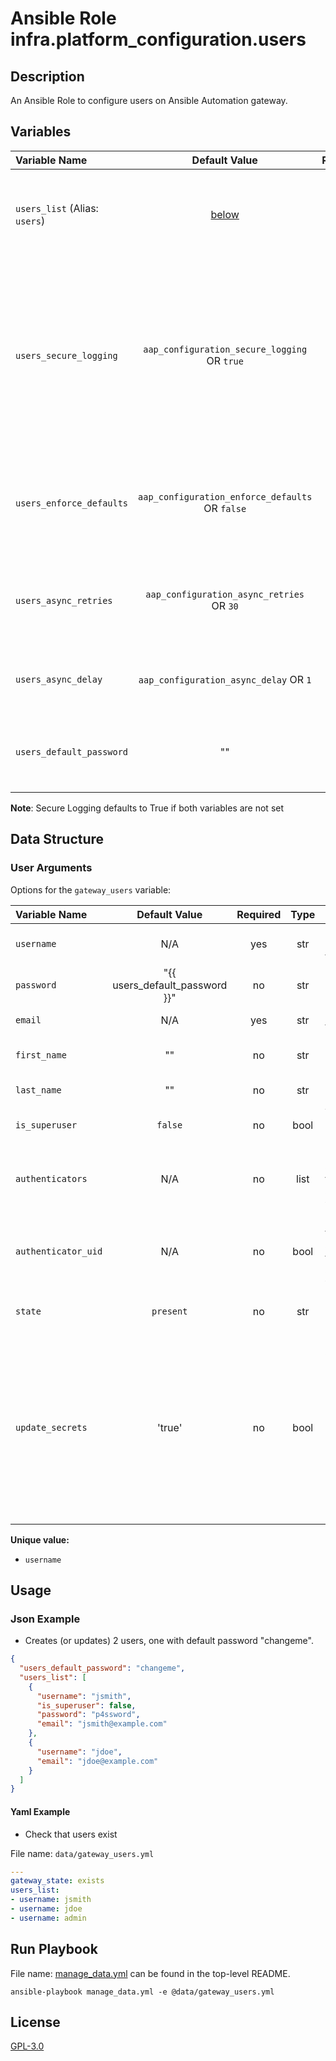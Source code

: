 # Ansible Role infra.platform_configuration.users

## Description

An Ansible Role to configure users on Ansible Automation gateway.

## Variables

| Variable Name                                     |                    Default Value                    | Required | Description                                                                                                                                                 |                                                      |
|:--------------------------------------------------|:---------------------------------------------------:|:--------:|:------------------------------------------------------------------------------------------------------------------------------------------------------------|:----------------------------------------------------:|
| `users_list` (Alias: `users`)  |              [below](#user-arguments)               |   yes    | Data structure describing your user entries described below.                                                                                                |        [more](../../README.md#data-variables)        |
| `users_secure_logging`      |  `aap_configuration_secure_logging` OR `true`   |    no    | Whether or not to include the sensitive user role tasks in the log. Set this value to `True` if you will be providing your sensitive values from elsewhere. |   [more](../../README.md#secure-logging-variables)   |
| `users_enforce_defaults`    | `aap_configuration_enforce_defaults` OR `false` |    no    | Whether or not to enforce default option values on only the user role.                                                                                      |      [more](../../README.md#enforcing-defaults)      |
| `users_async_retries`       |    `aap_configuration_async_retries` OR `30`    |    no    | This variable sets the number of retries to attempt for the role.                                                                                           | [more](../../README.md#asynchronous-retry-variables) |
| `users_async_delay`         |     `aap_configuration_async_delay` OR `1`      |    no    | This sets the delay between retries for the role.                                                                                                           | [more](../../README.md#asynchronous-retry-variables) |
| `users_default_password`                   |                         ""                          |    no    | Global variable to set the password for all users.                                                                                                          |                                                      |

**Note**: Secure Logging defaults to True if both variables are not set

## Data Structure

### User Arguments

Options for the `gateway_users` variable:

| Variable Name       |             Default Value             | Required | Type | Description                                                                                                                                                           |
|:--------------------|:-------------------------------------:|:--------:|:----:|:----------------------------------------------------------------------------------------------------------------------------------------------------------------------|
| `username`          |                  N/A                  |   yes    | str  | The username of the user                                                                                                                                              |
| `password`          | "{{ users_default_password }}" |    no    | str  | The password of the user                                                                                                                                              |
| `email`             |                  N/A                  |   yes    | str  | The email of the user                                                                                                                                                 |
| `first_name`        |                  ""                   |    no    | str  | The first name of the user                                                                                                                                            |
| `last_name`         |                  ""                   |    no    | str  | The last name of the user                                                                                                                                             |
| `is_superuser`      |                `false`                |    no    | bool | Whether the user is a superuser                                                                                                                                       |
| `authenticators`    |                 N/A                   |    no    | list | List of authenticators this user is associated with                                                                                                                   |
| `authenticator_uid` |                 N/A                   |    no    | bool | UID coming from the authenticators the user is associated with                                                                                                        |
| `state`             |               `present`               |    no    | str  | Desired state of the resource.                                                                                                                                        |
| `update_secrets`    |                'true'                 |    no    | bool | True will always change password if user specifies password, even if API gives $encrypted$ for password. False will only set the password if other values change too. |

**Unique value:**

- `username`

## Usage

### Json Example

- Creates (or updates) 2 users, one with default password "changeme".

```json
{
  "users_default_password": "changeme",
  "users_list": [
    {
      "username": "jsmith",
      "is_superuser": false,
      "password": "p4ssword",
      "email": "jsmith@example.com"
    },
    {
      "username": "jdoe",
      "email": "jdoe@example.com"
    }
  ]
}
```

#### Yaml Example

- Check that users exist

File name: `data/gateway_users.yml`

```yaml
---
gateway_state: exists
users_list:
- username: jsmith
- username: jdoe
- username: admin
```

## Run Playbook

File name: [manage_data.yml](../../README.md#example-ansible-playbook) can be found in the top-level README.

```shell
ansible-playbook manage_data.yml -e @data/gateway_users.yml
```

## License

[GPL-3.0](https://github.com/redhat-cop/aap_configuration#licensing)
